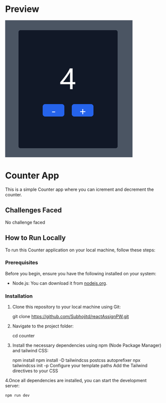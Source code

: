 # Preview 

![Screenshot](counterSS.png) 



# Counter App

This is a simple Counter app where you can icrement and decrement the counter.

## Challenges Faced

No challenge faced

## How to Run Locally

To run this Counter application on your local machine, follow these steps:

### Prerequisites

Before you begin, ensure you have the following installed on your system:

- Node.js: You can download it from [nodejs.org](https://nodejs.org/).

### Installation

1. Clone this repository to your local machine using Git:

   git clone https://github.com/Subhojitd/reactAssignPW.git

2. Navigate to the project folder:

   cd counter
3. Install the necessary dependencies using npm (Node Package Manager) and tailwind CSS:

    npm install
    npm install -D tailwindcss postcss autoprefixer
    npx tailwindcss init -p
    Configure your template paths
    Add the Tailwind directives to your CSS

4.Once all dependencies are installed, you can start the development server:

    npm run dev




